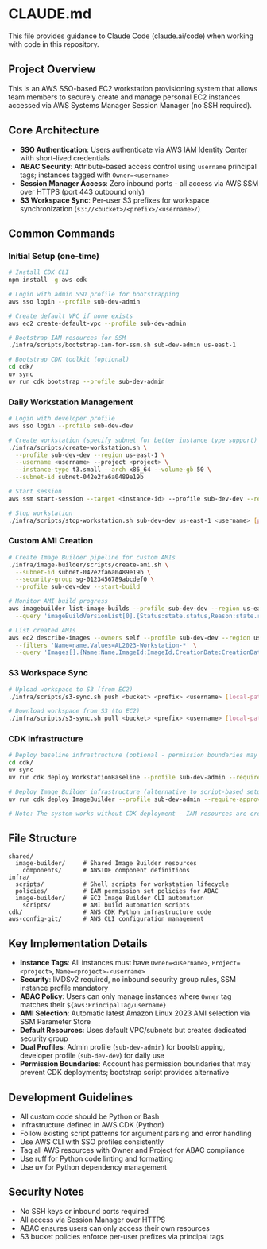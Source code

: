 # CLAUDE.md

This file provides guidance to Claude Code (claude.ai/code) when working with code in this repository.

## Project Overview

This is an AWS SSO-based EC2 workstation provisioning system that allows team members to securely create and manage personal EC2 instances accessed via AWS Systems Manager Session Manager (no SSH required).

## Core Architecture

- **SSO Authentication**: Users authenticate via AWS IAM Identity Center with short-lived credentials
- **ABAC Security**: Attribute-based access control using `username` principal tags; instances tagged with `Owner=<username>`
- **Session Manager Access**: Zero inbound ports - all access via AWS SSM over HTTPS (port 443 outbound only)
- **S3 Workspace Sync**: Per-user S3 prefixes for workspace synchronization (`s3://<bucket>/<prefix>/<username>/`)

## Common Commands

### Initial Setup (one-time)
```bash
# Install CDK CLI
npm install -g aws-cdk

# Login with admin SSO profile for bootstrapping
aws sso login --profile sub-dev-admin

# Create default VPC if none exists
aws ec2 create-default-vpc --profile sub-dev-admin

# Bootstrap IAM resources for SSM
./infra/scripts/bootstrap-iam-for-ssm.sh sub-dev-admin us-east-1

# Bootstrap CDK toolkit (optional)
cd cdk/
uv sync
uv run cdk bootstrap --profile sub-dev-admin
```

### Daily Workstation Management
```bash
# Login with developer profile
aws sso login --profile sub-dev-dev

# Create workstation (specify subnet for better instance type support)
./infra/scripts/create-workstation.sh \
  --profile sub-dev-dev --region us-east-1 \
  --username <username> --project <project> \
  --instance-type t3.small --arch x86_64 --volume-gb 50 \
  --subnet-id subnet-042e2fa6a0489e19b

# Start session
aws ssm start-session --target <instance-id> --profile sub-dev-dev --region us-east-1

# Stop workstation
./infra/scripts/stop-workstation.sh sub-dev-dev us-east-1 <username> [project]
```

### Custom AMI Creation
```bash
# Create Image Builder pipeline for custom AMIs
./infra/image-builder/scripts/create-ami.sh \
  --subnet-id subnet-042e2fa6a0489e19b \
  --security-group sg-0123456789abcdef0 \
  --profile sub-dev-dev --start-build

# Monitor AMI build progress
aws imagebuilder list-image-builds --profile sub-dev-dev --region us-east-1 \
  --query 'imageBuildVersionList[0].{Status:state.status,Reason:state.reason}'

# List created AMIs
aws ec2 describe-images --owners self --profile sub-dev-dev --region us-east-1 \
  --filters 'Name=name,Values=AL2023-Workstation-*' \
  --query 'Images[].{Name:Name,ImageId:ImageId,CreationDate:CreationDate}'
```

### S3 Workspace Sync
```bash
# Upload workspace to S3 (from EC2)
./infra/scripts/s3-sync.sh push <bucket> <prefix> <username> [local-path]

# Download workspace from S3 (to EC2)
./infra/scripts/s3-sync.sh pull <bucket> <prefix> <username> [local-path]
```

### CDK Infrastructure
```bash
# Deploy baseline infrastructure (optional - permission boundaries may prevent deployment)
cd cdk/
uv sync
uv run cdk deploy WorkstationBaseline --profile sub-dev-admin --require-approval never

# Deploy Image Builder infrastructure (alternative to script-based setup)
uv run cdk deploy ImageBuilder --profile sub-dev-admin --require-approval never

# Note: The system works without CDK deployment - IAM resources are created by bootstrap script
```

## File Structure

```
shared/
  image-builder/     # Shared Image Builder resources
    components/      # AWSTOE component definitions
infra/
  scripts/           # Shell scripts for workstation lifecycle
  policies/          # IAM permission set policies for ABAC
  image-builder/     # EC2 Image Builder CLI automation
    scripts/         # AMI build automation scripts
cdk/                 # AWS CDK Python infrastructure code
aws-config-git/      # AWS CLI configuration management
```

## Key Implementation Details

- **Instance Tags**: All instances must have `Owner=<username>`, `Project=<project>`, `Name=<project>-<username>`
- **Security**: IMDSv2 required, no inbound security group rules, SSM instance profile mandatory
- **ABAC Policy**: Users can only manage instances where `Owner` tag matches their `${aws:PrincipalTag/username}`
- **AMI Selection**: Automatic latest Amazon Linux 2023 AMI selection via SSM Parameter Store
- **Default Resources**: Uses default VPC/subnets but creates dedicated security group
- **Dual Profiles**: Admin profile (`sub-dev-admin`) for bootstrapping, developer profile (`sub-dev-dev`) for daily use
- **Permission Boundaries**: Account has permission boundaries that may prevent CDK deployments; bootstrap script provides alternative

## Development Guidelines

- All custom code should be Python or Bash
- Infrastructure defined in AWS CDK (Python)
- Follow existing script patterns for argument parsing and error handling
- Use AWS CLI with SSO profiles consistently
- Tag all AWS resources with Owner and Project for ABAC compliance
- Use ruff for Python code linting and formatting
- Use uv for Python dependency management

## Security Notes

- No SSH keys or inbound ports required
- All access via Session Manager over HTTPS
- ABAC ensures users can only access their own resources
- S3 bucket policies enforce per-user prefixes via principal tags